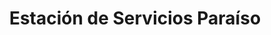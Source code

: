 ---
title: "Estación de Servicios Paraíso"
url: /caracas/estacion-de-servicios-paraiso-av-jose-antonio-paez-4/
shop: Lebensmittel
---